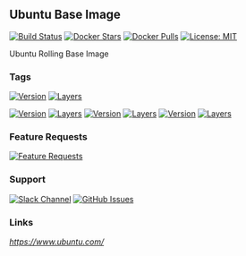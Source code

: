 [travis_logo]: https://travis-ci.org/stlouisn/ubuntu_docker.svg?branch=master
[travis_url]: https://travis-ci.org/stlouisn/ubuntu_docker
[docker_stars_logo]: https://img.shields.io/docker/stars/stlouisn/ubuntu.svg
[docker_pulls_logo]: https://img.shields.io/docker/pulls/stlouisn/ubuntu.svg
[docker_hub_url]: https://hub.docker.com/r/stlouisn/ubuntu
[microbadger_url]: https://microbadger.com/images/stlouisn/ubuntu
[feathub_data]: http://feathub.com/stlouisn/ubuntu_docker?format=svg
[feathub_url]: http://feathub.com/stlouisn/ubuntu_docker
[issues_url]: https://github.com/stlouisn/ubuntu_docker/issues
[slack_url]: https://stlouisn.slack.com/messages/CBRNYGY3V

## Ubuntu Base Image

[![Build Status][travis_logo]][travis_url]
[![Docker Stars][docker_stars_logo]][docker_hub_url]
[![Docker Pulls][docker_pulls_logo]][docker_hub_url]
[![License: MIT](https://img.shields.io/badge/License-MIT-yellow.svg)](https://opensource.org/licenses/MIT)

Ubuntu Rolling Base Image

### Tags

[![Version](https://images.microbadger.com/badges/version/stlouisn/ubuntu:rolling.svg)][microbadger_url]
[![Layers](https://images.microbadger.com/badges/image/stlouisn/ubuntu:rolling.svg)][microbadger_url]

[![Version](https://images.microbadger.com/badges/version/stlouisn/ubuntu:rolling-arm.svg)][microbadger_url]
[![Layers](https://images.microbadger.com/badges/image/stlouisn/ubuntu:rolling-arm.svg)][microbadger_url]
[![Version](https://images.microbadger.com/badges/version/stlouisn/ubuntu:rolling-arm64.svg)][microbadger_url]
[![Layers](https://images.microbadger.com/badges/image/stlouisn/ubuntu:rolling-arm64.svg)][microbadger_url]
[![Version](https://images.microbadger.com/badges/version/stlouisn/ubuntu:rolling-amd64.svg)][microbadger_url]
[![Layers](https://images.microbadger.com/badges/image/stlouisn/ubuntu:rolling-amd64.svg)][microbadger_url]

### Feature Requests

[![Feature Requests][feathub_data]][feathub_url]

### Support

[![Slack Channel](https://img.shields.io/badge/-message-no.svg?colorA=a7a7a7&colorB=3eb991&logo=slack&logoWidth=14)][slack_url]
[![GitHub Issues](https://img.shields.io/badge/-issues-no.svg?colorA=a7a7a7&colorB=e01563&logo=github&logoWidth=14)][issues_url]

### Links

*https://www.ubuntu.com/*
